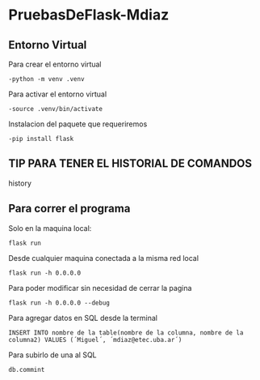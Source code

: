 # PruebasDeFlask-Mdiaz

## Entorno Virtual

Para crear el entorno virtual

```
-python -m venv .venv
```

Para activar el entorno virtual

```
-source .venv/bin/activate
```

Instalacion del paquete que requeriremos

```
-pip install flask
```

## TIP PARA TENER EL HISTORIAL DE COMANDOS

history

## Para correr el programa

Solo en la maquina local:

```
flask run
```

Desde cualquier maquina conectada a la misma red local

```
flask run -h 0.0.0.0
```

Para poder modificar sin necesidad de cerrar la pagina
```
flask run -h 0.0.0.0 --debug
```

Para agregar datos en SQL desde la terminal
```
INSERT INTO nombre de la table(nombre de la columna, nombre de la columna2) VALUES (´Miguel´, ´mdiaz@etec.uba.ar´)
```

Para subirlo de una al SQL
```
db.commint
```


